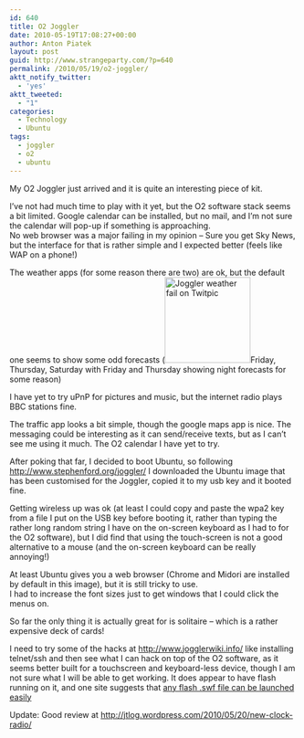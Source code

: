 ```yaml
---
id: 640
title: O2 Joggler
date: 2010-05-19T17:08:27+00:00
author: Anton Piatek
layout: post
guid: http://www.strangeparty.com/?p=640
permalink: /2010/05/19/o2-joggler/
aktt_notify_twitter:
  - 'yes'
aktt_tweeted:
  - "1"
categories:
  - Technology
  - Ubuntu
tags:
  - joggler
  - o2
  - ubuntu
---
```

My O2 Joggler just arrived and it is quite an interesting piece of kit.

I&#8217;ve not had much time to play with it yet, but the O2 software stack seems a bit limited. Google calendar can be installed, but no mail, and I&#8217;m not sure the calendar will pop-up if something is approaching.  
No web browser was a major failing in my opinion &#8211; Sure you get Sky News, but the interface for that is rather simple and I expected better (feels like WAP on a phone!)

The weather apps (for some reason there are two) are ok, but the default one seems to show some odd forecasts ([<img src="http://twitpic.com/show/thumb/1p6s0h.jpg" alt="Joggler weather fail on Twitpic" width="150" height="150" />](http://twitpic.com/1p6s0h "Joggler weather fail on Twitpic")Friday, Thursday, Saturday with Friday and Thursday showing night forecasts for some reason)

I have yet to try uPnP for pictures and music, but the internet radio plays BBC stations fine.

The traffic app looks a bit simple, though the google maps app is nice. The messaging could be interesting as it can send/receive texts, but as I can&#8217;t see me using it much. The O2 calendar I have yet to try.

After poking that far, I decided to boot Ubuntu, so following <http://www.stephenford.org/joggler/> I downloaded the Ubuntu image that has been customised for the Joggler, copied it to my usb key and it booted fine.

Getting wireless up was ok (at least I could copy and paste the wpa2 key from a file I put on the USB key before booting it, rather than typing the rather long random string I have on the on-screen keyboard as I had to for the O2 software), but I did find that using the touch-screen is not a good alternative to a mouse (and the on-screen keyboard can be really annoying!)

At least Ubuntu gives you a web browser (Chrome and Midori are installed by default in this image), but it is still tricky to use.  
I had to increase the font sizes just to get windows that I could click the menus on.

So far the only thing it is actually great for is solitaire &#8211; which is a rather expensive deck of cards!

I need to try some of the hacks at <http://www.jogglerwiki.info/> like installing telnet/ssh and then see what I can hack on top of the O2 software, as it seems better built for a touchscreen and keyboard-less device, though I am not sure what I will be able to get working. It does appear to have flash running on it, and one site suggests that [any flash .swf file can be launched easily](http://www.joggler.info/forum/viewtopic.php?f=5&t=78)

Update: Good review at <http://jtlog.wordpress.com/2010/05/20/new-clock-radio/>